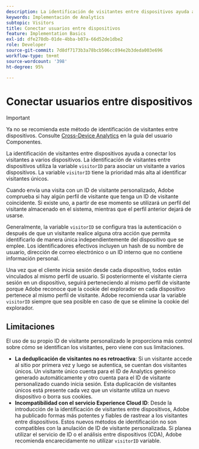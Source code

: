 ```yaml
---
description: La identificación de visitantes entre dispositivos ayuda a conectar los visitantes a varios dispositivos. La identificación de visitantes entre dispositivos utiliza la variable de ID de visitante, s.visitorID, para asociar un visitante a varios dispositivos.
keywords: Implementación de Analytics
subtopic: Visitors
title: Conectar usuarios entre dispositivos
feature: Implementation Basics
exl-id: dfe278db-01de-4bba-b07a-66d52de1dbe2
role: Developer
source-git-commit: 7d8df7173b3a78bcb506cc894e2b3deda003e696
workflow-type: tm+mt
source-wordcount: '398'
ht-degree: 95%

---
```


# Conectar usuarios entre dispositivos

>[!IMPORTANT]
>
>Ya no se recomienda este método de identificación de visitantes entre dispositivos. Consulte [Cross-Device Analytics](/help/components/cda/overview.md) en la guía del usuario Componentes.

La identificación de visitantes entre dispositivos ayuda a conectar los visitantes a varios dispositivos. La identificación de visitantes entre dispositivos utiliza la variable `visitorID` para asociar un visitante a varios dispositivos. La variable `visitorID` tiene la prioridad más alta al identificar visitantes únicos.

Cuando envía una visita con un ID de visitante personalizado, Adobe comprueba si hay algún perfil de visitante que tenga un ID de visitante coincidente. Si existe uno, a partir de ese momento se utilizará un perfil del visitante almacenado en el sistema, mientras que el perfil anterior dejará de usarse.

Generalmente, la variable `visitorID` se configura tras la autenticación o después de que un visitante realice alguna otra acción que permita identificarlo de manera única independientemente del dispositivo que se emplee. Los identificadores efectivos incluyen un hash de su nombre de usuario, dirección de correo electrónico o un ID interno que no contiene información personal.

Una vez que el cliente inicia sesión desde cada dispositivo, todos están vinculados al mismo perfil de usuario. Si posteriormente el visitante cierra sesión en un dispositivo, seguirá perteneciendo al mismo perfil de visitante porque Adobe reconoce que la cookie del explorador en cada dispositivo pertenece al mismo perfil de visitante. Adobe recomienda usar la variable `visitorID` siempre que sea posible en caso de que se elimine la cookie del explorador.

## Limitaciones

El uso de su propio ID de visitante personalizado le proporciona más control sobre cómo se identifican los visitantes, pero viene con sus limitaciones.

* **La deduplicación de visitantes no es retroactiva**: Si un visitante accede al sitio por primera vez y luego se autentica, se cuentan dos visitantes únicos. Un visitante único cuenta para el ID de Analytics genérico generado automáticamente y otro cuenta para el ID de visitante personalizado cuando inicia sesión. Esta duplicación de visitantes únicos está presente cada vez que un visitante utiliza un nuevo dispositivo o borra sus cookies.
* **Incompatibilidad con el servicio Experience Cloud ID**: Desde la introducción de la identificación de visitantes entre dispositivos, Adobe ha publicado formas más potentes y fiables de rastrear a los visitantes entre dispositivos. Estos nuevos métodos de identificación no son compatibles con la anulación de ID de visitante personalizada. Si planea utilizar el servicio de ID o el análisis entre dispositivos (CDA), Adobe recomienda encarecidamente no utilizar `visitorID` variable.
